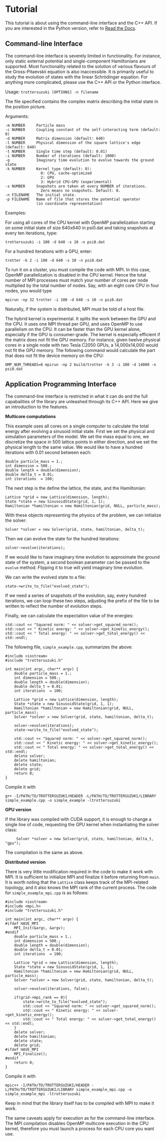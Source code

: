 Tutorial
========

This tutorial is about using the command-line interface and the C++ API. If you are interested in the Python version, refer to [Read the Docs](https://trotter-suzuki-mpi.readthedocs.org).

Command-line Interface
----------------------
The command-line interface is severely limited in functionality. For instance, only static external potential and single-component Hamiltonians are supported. Most functionality related to the solution of various flavours of the Gross-Pitaevskii equation is also inaccessible. It is primarily useful to study the evolution of states with the linear Schrödinger equation. For anything more complicated, please use the C++ API or the Python interface.

Usage: `trottersuzuki [OPTIONS] -n filename`

The file specified contains the complex matrix describing the initial state in the position picture.

Arguments:

    -m NUMBER     Particle mass
    -c NUMBER     Coupling constant of the self-interacting term (default: 0)
    -d NUMBER     Matrix dimension (default: 640)
    -l NUMBER     Physical dimension of the square lattice's edge (default: 640)
    -t NUMBER     Single time step (default: 0.01)
    -i NUMBER     Number of iterations (default: 1000)
    -g            Imaginary time evolution to evolve towards the ground state
    -k NUMBER     Kernel type (default: 0):
                    0: CPU, cache-optimized
                    2: GPU
                    3: Hybrid CPU-GPU (experimental)                    
    -s NUMBER     Snapshots are taken at every NUMBER of iterations.
                    Zero means no snapshots. Default: 0.
    -n FILENAME   The initial state.
    -p FILENAME   Name of file that stores the potential operator
                  (in coordinate representation)

Examples:

For using all cores of the CPU kernel with OpenMP parallelization starting on some initial state of size 640x640 in psi0.dat and taking snapshots at every ten iterations, type:

    trottersuzuki -i 100 -d 640 -s 10 -n psi0.dat


For a hundred iterations with a GPU, enter:

    trotter -k 2 -i 100 -d 640 -s 10 -n psi0.dat

To run it on a cluster, you must compile the code with MPI. In this case, OpenMP parallelization is disabled in the CPU kernel. Hence the total number of MPI processes must match your number of cores per node multiplied by the total number of nodes. Say, with an eight core CPU in four nodes, you would type

    mpirun -np 32 trotter -i 100 -d 640 -s 10 -n psi0.dat


Naturally, if the system is distributed, MPI must be told of a host file.

The hybrid kernel is experimental. It splits the work between the GPU and the CPU. It uses one MPI thread per GPU, and uses OpenMP to use parallelism on the CPU. It can be faster than the GPU kernel alone, especially if the GPU is consumer-grade. The kernel is especially efficient if the matrix does not fit the GPU memory. For instance, given twelve physical cores in a single node with two Tesla C2050 GPUs, a 14,000x14,000 would not fit the GPU memory. The following command would calculate the part that does not fit the device memory on the CPU:

    OMP_NUM_THREADS=6 mpirun -np 2 build/trotter -k 3 -i 100 -d 14000 -n psi0.dat

Application Programming Interface
---------------------------------
The command-line interface is restricted in what it can do and the full capabalities of the library are unleashed through its C++ API. Here we give an introduction to the features.

**Multicore computations**

This example uses all cores on a single computer to calculate the total energy after evolving a sinusoid initial state. First we set the physical and simulation parameters of the model. We set the mass equal to one, we discretize the space in 500 lattice points in either direction, and we set the physical length to the same value. We would like to have a hundred iterations with 0.01 second between each:

~~~~~~~~~~~~~~~{.cpp}
double particle_mass = 1.;
int dimension = 500.;
double length = double(dimension);
double delta_t = 0.01;
int iterations  = 100;
~~~~~~~~~~~~~~~

The next step is the define the lattice, the state, and the Hamiltonian:

~~~~~~~~~~~~~~~{.cpp}
Lattice *grid = new Lattice(dimension, length);
State *state = new SinusoidState(grid, 1, 1);
Hamiltonian *hamiltonian = new Hamiltonian(grid, NULL, particle_mass);
~~~~~~~~~~~~~~~

With these objects representing the physics of the problem, we can initialize the solver:

~~~~~~~~~~~~~~~{.cpp}
Solver *solver = new Solver(grid, state, hamiltonian, delta_t);
~~~~~~~~~~~~~~~

Then we can evolve the state for the hundred iterations:

~~~~~~~~~~~~~~~{.cpp}
solver->evolve(iterations);
~~~~~~~~~~~~~~~

If we would like to have imaginary time evolution to approximate the ground state of the system, a second boolean parameter can be passed to the `evolve` method. Flipping it to true will yield imaginary time evolution.

We can write the evolved state to a file:

~~~~~~~~~~~~~~~{.cpp}
state->write_to_file("evolved_state");
~~~~~~~~~~~~~~~

If we need a series of snapshots of the evolution, say, every hundred iterations, we can loop these two steps, adjusting the prefix of the file to be written to reflect the number of evolution steps.

Finally, we can calculate the expectation value of the energies:

~~~~~~~~~~~~~~~{.cpp}
std::cout << "Squared norm: " << solver->get_squared_norm();
std::cout << " Kinetic energy: " << solver->get_kinetic_energy();
std::cout << " Total energy: " << solver->get_total_energy() << std::endl;
~~~~~~~~~~~~~~~

The following file, `simple_example.cpp`, summarizes the above:

~~~~~~~~~~~~~~~{.cpp}
#include <iostream>
#include "trottersuzuki.h"

int main(int argc, char** argv) {
    double particle_mass = 1.;
    int dimension = 500.;
    double length = double(dimension);
    double delta_t = 0.01;
    int iterations  = 100;

    Lattice *grid = new Lattice(dimension, length);
    State *state = new SinusoidState(grid, 1, 1);
    Hamiltonian *hamiltonian = new Hamiltonian(grid, NULL, particle_mass);
    Solver *solver = new Solver(grid, state, hamiltonian, delta_t);

    solver->evolve(iterations);
    state->write_to_file("evolved_state");

    std::cout << "Squared norm: " << solver->get_squared_norm();
    std::cout << " Kinetic energy: " << solver->get_kinetic_energy();
    std::cout << " Total energy: " << solver->get_total_energy() << std::endl;
    delete solver;
    delete hamiltonian;
    delete state;
    delete grid;
    return 0;
}
~~~~~~~~~~~~~~~

Compile it with

~~~~~~~~~~~~~~~{.cpp}
g++ -I/PATH/TO/TROTTERSUZUKI/HEADER -L/PATH/TO/TROTTERSUZUKI/LIBRARY simple_example.cpp -o simple_example -ltrottersuzuki
~~~~~~~~~~~~~~~

**GPU version**

If the library was compiled with CUDA support, it is enough to change a single line of code, requesting the GPU kernel when instantiating the solver class:

~~~~~~~~~~~~~~~{.cpp}
     Solver *solver = new Solver(grid, state, hamiltonian, delta_t, "gpu");
~~~~~~~~~~~~~~~

The compilation is the same as above.

**Distributed version**

There is very little modification required in the code to make it work with MPI. It is sufficient to initialize MPI and finalize it before returning from `main`. It is worth noting that the `Lattice` class keeps track of the MPI-related topology, and it also knows the MPI rank of the current process. The code for `simple_example_mpi.cpp` is as follows:


~~~~~~~~~~~~~~~{.cpp}
#include <iostream>
#include <mpi.h>
#include "trottersuzuki.h"

int main(int argc, char** argv) {
#ifdef HAVE_MPI
    MPI_Init(&argc, &argv);
#endif  
    double particle_mass = 1.;
    int dimension = 500.;
    double length = double(dimension);
    double delta_t = 0.01;
    int iterations  = 100;

    Lattice *grid = new Lattice(dimension, length);
    State *state = new SinusoidState(grid, 1, 1);
    Hamiltonian *hamiltonian = new Hamiltonian(grid, NULL, particle_mass);
    Solver *solver = new Solver(grid, state, hamiltonian, delta_t);

    solver->evolve(iterations, false);

    if(grid->mpi_rank == 0){
        state->write_to_file("evolved_state");
        std::cout << "Squared norm: " << solver->get_squared_norm();
        std::cout << " Kinetic energy: " << solver->get_kinetic_energy();
        std::cout << " Total energy: " << solver->get_total_energy() << std::endl;
    }
    delete solver;
    delete hamiltonian;
    delete state;
    delete grid;
#ifdef HAVE_MPI
    MPI_Finalize();
#endif
    return 0;
}
~~~~~~~~~~~~~~~

Compile it with

~~~~~~~~~~~~~~~{.cpp}
mpic++ -I/PATH/TO/TROTTERSUZUKI/HEADER -L/PATH/TO/TROTTERSUZUKI/LIBRARY simple_example_mpi.cpp -o simple_example_mpi -ltrottersuzuki
~~~~~~~~~~~~~~~

Keep in mind that the library itself has to be compiled with MPI to make it work.

The same caveats apply for execution as for the command-line interface. The MPI compilation disables OpenMP multicore execution in the CPU kernel, therefore you must launch a process for each CPU core you want use.
